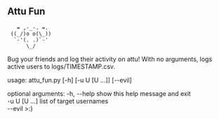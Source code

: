 ## Attu Fun

```
   = ,-_-. =.
 ((_/)o o(\_))
  `-'(. .)`-'
      \_/
```

Bug your friends and log their activity on attu! With no arguments, logs  
active users to logs/TIMESTAMP.csv.

usage: attu_fun.py [-h] [-u U [U ...]] [--evil]

optional arguments:
  -h, --help    show this help message and exit  
  -u U [U ...]  list of target usernames  
  --evil        >:)  
